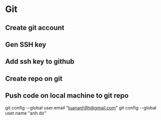 # Git
## Create git account
## Gen SSH key 
## Add ssh key to github
## Create repo on git
## Push code on local machine to git repo

 git config --global user.email "tuananh9h@gmail.com"
  git config --global user.name "anh.do"